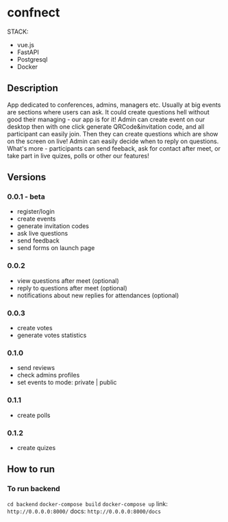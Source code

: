# confnect
STACK:
- vue.js
- FastAPI
- Postgresql
- Docker

## Description
App dedicated to conferences, admins, managers etc. Usually at big events are sections where users can ask.
It could create questions hell without good their managing - our app is for it! Admin can create event on 
our desktop then with one click generate QRCode&invitation code, and all participant can easily join. Then
they can create questions which are show on the screen on live! Admin can easily decide when to reply on 
questions. What's more - participants can send feeback, ask for contact after meet, or take part in live
quizes, polls or other our features!

## Versions
### 0.0.1 - beta
- register/login
- create events
- generate invitation codes
- ask live questions
- send feedback
- send forms on launch page

### 0.0.2
- view questions after meet (optional)
- reply to questions after meet (optional)
- notifications about new replies for attendances (optional)

### 0.0.3
- create votes
- generate votes statistics

### 0.1.0
- send reviews
- check admins profiles
- set events to mode: private | public

### 0.1.1
- create polls

### 0.1.2 
- create quizes

## How to run
### To run backend
`cd backend`
`docker-compose build`
`docker-compose up`
link: `http://0.0.0.0:8000/`
docs: `http://0.0.0.0:8000/docs`
